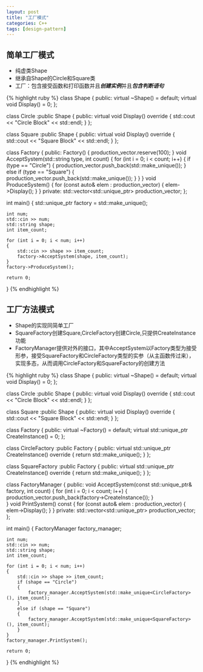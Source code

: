 ```yaml
---
layout: post
title: "工厂模式"
categories: C++
tags: [design-pattern]
---
```


## 简单工厂模式

- 纯虚类Shape
- 继承自Shape的Circle和Square类
- 工厂：包含接受函数和打印函数并且***创建实例***并且***包含判断语句***

{% highlight ruby %}
class Shape
{
public:
	virtual ~Shape() = default;
	virtual void Display() = 0;
};

class Circle :public Shape
{
public:
	virtual void Display() override
	{
		std::cout << "Circle Block" << std::endl;
	}
};

class Square :public Shape
{
public:
	virtual void Display() override
	{
		std::cout << "Square Block" << std::endl;
	}
};

class Factory
{
public:
	Factory()
	{
		production_vector.reserve(100);
	}
	void AcceptSystem(std::string type, int count)
	{
		for (int i = 0; i < count; i++)
		{
			if (type == "Circle")
			{
				production_vector.push_back(std::make_unique<Circle>());
			}
			else if (type == "Square")
			{
				production_vector.push_back(std::make_unique<Square>());
			}
		}
	}
	void ProduceSystem()
	{
		for (const auto& elem : production_vector)
		{
			elem->Display();
		}
	}
private:
	std::vector<std::unique_ptr<Shape>> production_vector;
};

int main()
{
	std::unique_ptr<Factory> factory = std::make_unique<Factory>();

	int num;
	std::cin >> num;
	std::string shape;
	int item_count;

	for (int i = 0; i < num; i++)
	{
		std::cin >> shape >> item_count;
		factory->AcceptSystem(shape, item_count);
	}
	factory->ProduceSystem();

	return 0;
}
{% endhighlight %}

## 工厂方法模式

- Shape的实现同简单工厂
- SquareFactory创建Square,CircleFactory创建Circle,只提供CreateInstance功能
- FactoryManager提供对外的接口，其中AcceptSystem以Factory类型为接受形参，接受SquareFactory和CircleFactory类型的实参（从主函数传过来），实现多态，从而调用CircleFactory和SquareFactory的创建方法

{% highlight ruby %}
class Shape
{
public:
	virtual ~Shape() = default;
	virtual void Display() = 0;
};

class Circle :public Shape
{
public:
	virtual void Display() override
	{
		std::cout << "Circle Block" << std::endl;
	}
};

class Square :public Shape
{
public:
	virtual void Display() override
	{
		std::cout << "Square Block" << std::endl;
	}
};

class Factory
{
public:
	virtual ~Factory() = default;
	virtual std::unique_ptr<Shape> CreateInstance() = 0;
};

class CircleFactory :public Factory
{
public:
	virtual std::unique_ptr<Shape> CreateInstance() override
	{
		return std::make_unique<Circle>();
	}
};

class SquareFactory :public Factory
{
public:
	virtual std::unique_ptr<Shape> CreateInstance() override
	{
		return std::make_unique<Square>();
	}
};

class FactoryManager
{
public:
	void AcceptSystem(const std::unique_ptr<Factory>& factory, int count)
	{
		for (int i = 0; i < count; i++)
		{
			production_vector.push_back(factory->CreateInstance());
		}	
	}
	void PrintSystem() const
	{
		for (const auto& elem : production_vector)
		{
			elem->Display();
		}
	}
private:
	std::vector<std::unique_ptr<Shape>> production_vector;
};

int main()
{
	FactoryManager factory_manager;

	int num;
	std::cin >> num;
	std::string shape;
	int item_count;

	for (int i = 0; i < num; i++)
	{
		std::cin >> shape >> item_count;
		if (shape == "Circle")
		{
			factory_manager.AcceptSystem(std::make_unique<CircleFactory>(), item_count);
		}
		else if (shape == "Square")
		{
			factory_manager.AcceptSystem(std::make_unique<SquareFactory>(), item_count);
		}
	}
	factory_manager.PrintSystem();

	return 0;
}
{% endhighlight %}